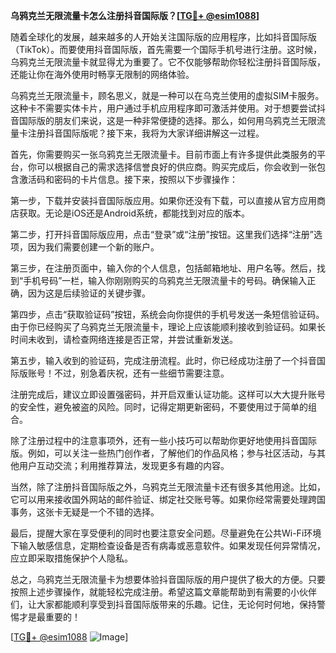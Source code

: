 **乌鸦克兰无限流量卡怎么注册抖音国际版？[[TG💪+ @esim1088](https://t.me/s/esim1088)]**

随着全球化的发展，越来越多的人开始关注国际版的应用程序，比如抖音国际版（TikTok）。而要使用抖音国际版，首先需要一个国际手机号进行注册。这时候，乌鸦克兰无限流量卡就显得尤为重要了。它不仅能够帮助你轻松注册抖音国际版，还能让你在海外使用时畅享无限制的网络体验。

乌鸦克兰无限流量卡，顾名思义，就是一种可以在乌克兰使用的虚拟SIM卡服务。这种卡不需要实体卡片，用户通过手机应用程序即可激活并使用。对于想要尝试抖音国际版的朋友们来说，这是一种非常便捷的选择。那么，如何用乌鸦克兰无限流量卡注册抖音国际版呢？接下来，我将为大家详细讲解这一过程。

首先，你需要购买一张乌鸦克兰无限流量卡。目前市面上有许多提供此类服务的平台，你可以根据自己的需求选择信誉良好的供应商。购买完成后，你会收到一张包含激活码和密码的卡片信息。接下来，按照以下步骤操作：

第一步，下载并安装抖音国际版应用。如果你还没有下载，可以直接从官方应用商店获取。无论是iOS还是Android系统，都能找到对应的版本。

第二步，打开抖音国际版应用，点击“登录”或“注册”按钮。这里我们选择“注册”选项，因为我们需要创建一个新的账户。

第三步，在注册页面中，输入你的个人信息，包括邮箱地址、用户名等。然后，找到“手机号码”一栏，输入你刚刚购买的乌鸦克兰无限流量卡的号码。确保输入正确，因为这是后续验证的关键步骤。

第四步，点击“获取验证码”按钮，系统会向你提供的手机号发送一条短信验证码。由于你已经购买了乌鸦克兰无限流量卡，理论上应该能顺利接收到验证码。如果长时间未收到，请检查网络连接是否正常，并尝试重新发送。

第五步，输入收到的验证码，完成注册流程。此时，你已经成功注册了一个抖音国际版账号！不过，别急着庆祝，还有一些细节需要注意。

注册完成后，建议立即设置强密码，并开启双重认证功能。这样可以大大提升账号的安全性，避免被盗的风险。同时，记得定期更新密码，不要使用过于简单的组合。

除了注册过程中的注意事项外，还有一些小技巧可以帮助你更好地使用抖音国际版。例如，可以关注一些热门创作者，了解他们的作品风格；参与社区活动，与其他用户互动交流；利用推荐算法，发现更多有趣的内容。

当然，除了注册抖音国际版之外，乌鸦克兰无限流量卡还有很多其他用途。比如，它可以用来接收国外网站的邮件验证、绑定社交账号等。如果你经常需要处理跨国事务，这张卡无疑是一个不错的选择。

最后，提醒大家在享受便利的同时也要注意安全问题。尽量避免在公共Wi-Fi环境下输入敏感信息，定期检查设备是否有病毒或恶意软件。如果发现任何异常情况，应立即采取措施保护个人隐私。

总之，乌鸦克兰无限流量卡为想要体验抖音国际版的用户提供了极大的方便。只要按照上述步骤操作，就能轻松完成注册。希望这篇文章能帮助到有需要的小伙伴们，让大家都能顺利享受到抖音国际版带来的乐趣。记住，无论何时何地，保持警惕才是最重要的！

[[TG💪+ @esim1088](https://t.me/s/esim1088) ![Image](https://i.postimg.cc/4NQfJmqS/Snipaste-2025-05-13-00-14-12.png)]
